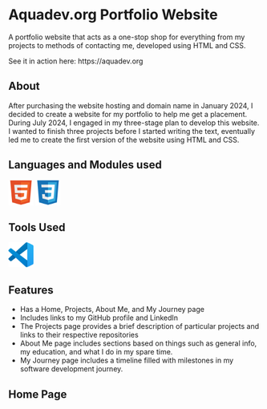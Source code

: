 <h1 align="left">Aquadev.org Portfolio Website</h1>

<p align="left">A portfolio website that acts as a one-stop shop for everything from my projects to methods of contacting me, developed using HTML and CSS.</p>
<p align="left">See it in action here: https://aquadev.org</p>

<h2>About</h2>
<p align="left">
  After purchasing the website hosting and domain name in January 2024, I decided to create a website for my portfolio to help me get a placement. During July 2024, I engaged in my three-stage plan to develop this website. I wanted to finish three projects before I started writing the text, eventually led me to create the first version of the website using HTML and CSS.
</p>

<h2>Languages and Modules used</h2>
<div align="start">
  <img src="https://raw.githubusercontent.com/devicons/devicon/refs/heads/master/icons/html5/html5-original.svg" height=50 width=50>
  <img src="https://raw.githubusercontent.com/devicons/devicon/refs/heads/master/icons/css3/css3-original.svg" height=50 width=50>
</div>

<h2>Tools Used</h2>
<div align="start">
  <img src="https://raw.githubusercontent.com/devicons/devicon/master/icons/vscode/vscode-original.svg" height=50 width=50>
</div>

<h2>Features</h2>

<ul>
  <li>Has a Home, Projects, About Me, and My Journey page</li>
  <li>Includes links to my GitHub profile and LinkedIn</li>
  <li>The Projects page provides a brief description of particular projects and links to their respective repositories</li>
  <li>About Me page includes sections based on things such as general info, my education, and what I do in my spare time.</li>
  <li>My Journey page includes a timeline filled with milestones in my software development journey.</li>
</ul>

<h2>Home Page</h2>
<img>
